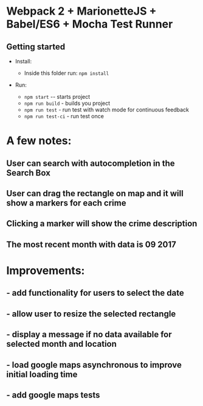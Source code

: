 # Webpack 2 + MarionetteJS + Babel/ES6 + Mocha Test Runner

## Getting started

- Install:
  - Inside this folder run: `npm install`

- Run:
  - `npm start` -- starts project
  - `npm run build` - builds you project
  - `npm run test` - run test with watch mode for continuous feedback
  - `npm run test-ci` - run test once

# A few notes:
## User can search with autocompletion in the Search Box
## User can drag the rectangle on map and it will show a markers for each crime
## Clicking a marker will show the crime description
## The most recent month with data is 09 2017
# Improvements:
## - add functionality for users to select the date
## - allow user to resize the selected rectangle
## - display a message if no data available for selected month and location
## - load google maps asynchronous to improve initial loading time
## - add google maps tests
